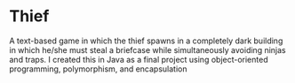 # Thief
A text-based game in which the thief spawns in a completely dark building in which he/she must steal a briefcase while simultaneously avoiding ninjas and traps. 
I created this in Java as a final project using object-oriented programming, polymorphism, and encapsulation
